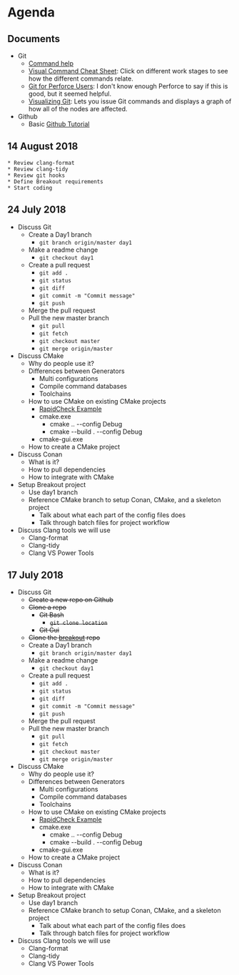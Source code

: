 # Agenda

## Documents
* Git
	* [Command help](https://git-scm.com/docs)
	* [Visual Command Cheat Sheet](http://ndpsoftware.com/git-cheatsheet.html): Click on different work stages to see how the different commands relate.
	* [Git for Perforce Users](https://cedrics.gitbooks.io/git-for-perforce-users/content/index.html): I don't know enough Perforce to say if this is good, but it seemed helpful.
	* [Visualizing Git](http://git-school.github.io/visualizing-git/): Lets you issue Git commands and displays a graph of how all of the nodes are affected.
* Github
	* Basic [Github Tutorial](https://guides.github.com/activities/hello-world/)

## 14 August 2018
	* Review clang-format
	* Review clang-tidy
	* Review git hooks
	* Define Breakout requirements
	* Start coding

## 24 July 2018

* Discuss Git
	* Create a Day1 branch
		* `git branch origin/master day1`
	* Make a readme change
		* `git checkout day1`
	* Create a pull request
		* `git add .`
		* `git status`
		* `git diff`
		* `git commit -m "Commit message"`
		* `git push`
	* Merge the pull request
	* Pull the new master branch
		* `git pull`
		* `git fetch`
		* `git checkout master`
		* `git merge origin/master`
* Discuss CMake
	* Why do people use it?
	* Differences between Generators
		* Multi configurations
		* Compile command databases
		* Toolchains
	* How to use CMake on existing CMake projects
		* [RapidCheck Example](https://github.com/emil-e/rapidcheck)
		*  cmake.exe
			*  cmake .. --config Debug
			*  cmake --build . --config Debug
		*  cmake-gui.exe
    * How to create a CMake project
* Discuss Conan
	* What is it?
	* How to pull dependencies
	* How to integrate with CMake
* Setup Breakout project
	* Use day1 branch
	* Reference CMake branch to setup Conan, CMake, and a skeleton project
		* Talk about what each part of the config files does
		* Talk through batch files for project workflow
* Discuss Clang tools we will use
	* Clang-format
	* Clang-tidy
	* Clang VS Power Tools

## 17 July 2018

* Discuss Git
	* ~~Create a new repo on Github~~
	* ~~Clone a repo~~
		* ~~Git Bash~~
			* ~~`git clone location`~~
		* ~~Git Gui~~
	* ~~Clone the [breakout](https://github.com/ZeroPointTwo/breakout) repo~~
	* Create a Day1 branch
		* `git branch origin/master day1`
	* Make a readme change
		* `git checkout day1`
	* Create a pull request
		* `git add .`
		* `git status`
		* `git diff`
		* `git commit -m "Commit message"`
		* `git push`
	* Merge the pull request
	* Pull the new master branch
		* `git pull`
		* `git fetch`
		* `git checkout master`
		* `git merge origin/master`
* Discuss CMake
	* Why do people use it?
	* Differences between Generators
		* Multi configurations
		* Compile command databases
		* Toolchains
	* How to use CMake on existing CMake projects
		* [RapidCheck Example](https://github.com/emil-e/rapidcheck)
		*  cmake.exe
			*  cmake .. --config Debug
			*  cmake --build . --config Debug
		*  cmake-gui.exe
    * How to create a CMake project
* Discuss Conan
	* What is it?
	* How to pull dependencies
	* How to integrate with CMake
* Setup Breakout project
	* Use day1 branch
	* Reference CMake branch to setup Conan, CMake, and a skeleton project
		* Talk about what each part of the config files does
		* Talk through batch files for project workflow
* Discuss Clang tools we will use
	* Clang-format
	* Clang-tidy
	* Clang VS Power Tools
